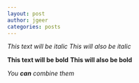 ```yaml
---
layout: post
author: jgeer
categories: posts
---
```



*This text will be italic*
_This will also be italic_

**This text will be bold**
__This will also be bold__

*You **can** combine them*
